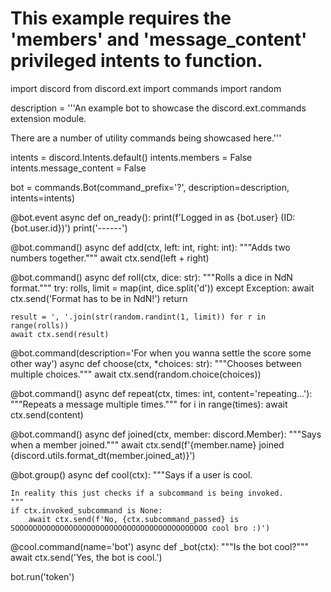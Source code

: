 # This example requires the 'members' and 'message_content' privileged intents to function.

import discord
from discord.ext import commands
import random

description = '''An example bot to showcase the discord.ext.commands extension
module.

There are a number of utility commands being showcased here.'''

intents = discord.Intents.default()
intents.members = False
intents.message_content = False

bot = commands.Bot(command_prefix='?', description=description, intents=intents)


@bot.event
async def on_ready():
    print(f'Logged in as {bot.user} (ID: {bot.user.id})')
    print('------')


@bot.command()
async def add(ctx, left: int, right: int):
    """Adds two numbers together."""
    await ctx.send(left + right)


@bot.command()
async def roll(ctx, dice: str):
    """Rolls a dice in NdN format."""
    try:
        rolls, limit = map(int, dice.split('d'))
    except Exception:
        await ctx.send('Format has to be in NdN!')
        return

    result = ', '.join(str(random.randint(1, limit)) for r in range(rolls))
    await ctx.send(result)


@bot.command(description='For when you wanna settle the score some other way')
async def choose(ctx, *choices: str):
    """Chooses between multiple choices."""
    await ctx.send(random.choice(choices))


@bot.command()
async def repeat(ctx, times: int, content='repeating...'):
    """Repeats a message multiple times."""
    for i in range(times):
        await ctx.send(content)


@bot.command()
async def joined(ctx, member: discord.Member):
    """Says when a member joined."""
    await ctx.send(f'{member.name} joined {discord.utils.format_dt(member.joined_at)}')


@bot.group()
async def cool(ctx):
    """Says if a user is cool.

    In reality this just checks if a subcommand is being invoked.
    """
    if ctx.invoked_subcommand is None:
        await ctx.send(f'No, {ctx.subcommand_passed} is SOOOOOOOOOOOOOOOOOOOOOOOOOOOOOOOOOOOOOOOOOOO cool bro :)')


@cool.command(name='bot')
async def _bot(ctx):
    """Is the bot cool?"""
    await ctx.send('Yes, the bot is cool.')


bot.run('token')
